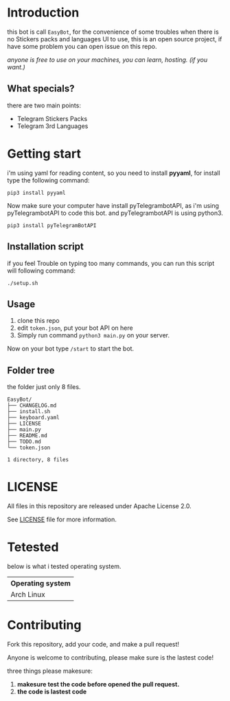 # Introduction

this bot is call `EasyBot`, for the convenience of some troubles when there is no Stickers packs and languages UI to use,
this is an open source project, if have some problem you can open issue on this repo.

*anyone is free to use on your machines, you can learn, hosting. (if you want.)*


## What specials?

there are two main points:

- Telegram Stickers Packs
- Telegram 3rd Languages

# Getting start

i'm using yaml for reading content, so you need to install **pyyaml**, for install type the following command:

```shell
pip3 install pyyaml
```

Now make sure your computer have install pyTelegrambotAPI, as i'm using pyTelegrambotAPI to code this bot.
and pyTelegrambotAPI is using python3.

```shell
pip3 install pyTelegramBotAPI
```

## Installation script

if you feel Trouble on typing too many commands, you can run this script will following command:

```shell
./setup.sh
```


## Usage

1. clone this repo
2. edit `token.json`, put your bot API on here
2. Simply run command `python3 main.py` on your server.

Now on your bot type `/start` to start the bot.

## Folder tree

the folder just only 8 files.

```shell
EasyBot/
├── CHANGELOG.md
├── install.sh
├── keyboard.yaml
├── LICENSE
├── main.py
├── README.md
├── TODO.md
└── token.json

1 directory, 8 files
```

# LICENSE

All files in this repository are released under Apache License 2.0.

See [LICENSE](LICENSE) file for more information.

# Tetested

below is what i tested operating system.

<table>
    <tr>
        <th>Operating system</th>
    </tr>
    <tr>
        <td>Arch Linux</td>
    </tr>
</table>


# Contributing

Fork this repository, add your code, and make a pull request!

Anyone is welcome to contributing, please make sure is the lastest code!

three things please makesure:

1. **makesure test the code before opened the pull request.**
2. **the code is lastest code**